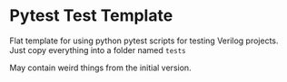 # Pytest Test Template

Flat template for using python pytest scripts for testing Verilog projects.
Just copy everything into a folder named `tests`

May contain weird things from the initial version.
